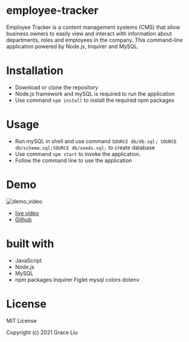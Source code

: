 # employee-tracker
Employee Tracker is a content management systems (CMS) that allow business owners to easily view and interact with information about departments, roles and employees in the company. This command-line application powered by Node.js, Inquirer and MySQL.

# Installation
* Download or clone the repository
* Node.js framework and mySQL is required to run the application
* Use command ```npm install``` to install the required npm packages

# Usage
* Run mySQL in shell and use command ```SOURCE db/db.sql; SOURCE db/schema.sql;SOURCE db/seeds.sql;``` to create database
* Use command ```npm start``` to invoke the application.
* Follow the command line to use the application

# Demo
![demo_video](assets/employee_tracker_demo.gif)

* [live video](https://watch.screencastify.com/v/Z02XAF0XMJfJsIZr3kCp/)
* [Github](https://github.com/mavisyupyup1/employee-tracker/)

# built with
* JavaScript
* Node.js
* MySQL
* npm packages
Inquirer
Figlet
mysql
colors
dotenv

# License
MIT License

Copyright (c) 2021 Grace Liu
